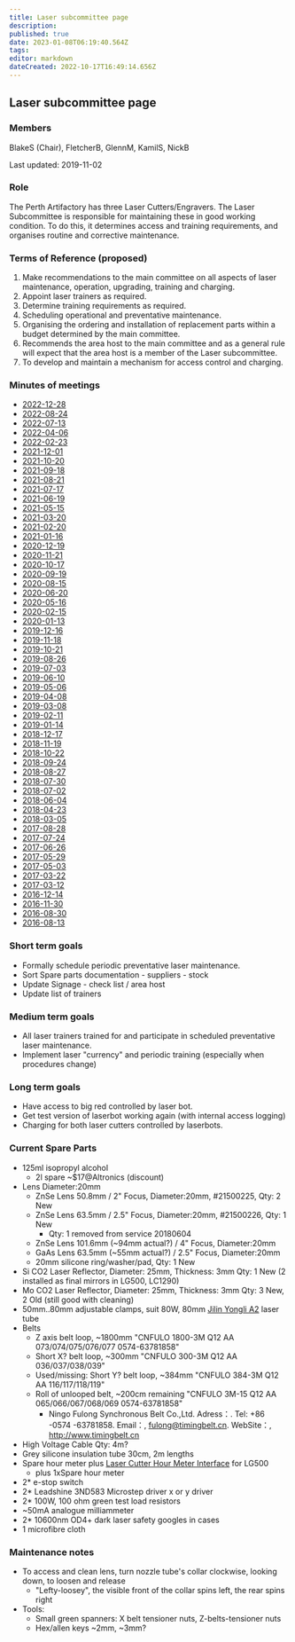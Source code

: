 ```yaml
---
title: Laser subcommittee page
description: 
published: true
date: 2023-01-08T06:19:40.564Z
tags: 
editor: markdown
dateCreated: 2022-10-17T16:49:14.656Z
---
```


## Laser subcommittee page

### Members

BlakeS (Chair), FletcherB, GlennM, KamilS, NickB

Last updated: 2019-11-02

### Role

The Perth Artifactory has three Laser Cutters/Engravers. The Laser Subcommittee is responsible for maintaining these in good working condition. To do this, it determines access and training requirements, and organises routine and corrective maintenance.

### Terms of Reference (proposed)

1.  Make recommendations to the main committee on all aspects of laser maintenance, operation, upgrading, training and charging.
2.  Appoint laser trainers as required.
3.  Determine training requirements as required.
4.  Scheduling operational and preventative maintenance.
5.  Organising the ordering and installation of replacement parts within a budget determined by the main committee.
6.  Recommends the area host to the main committee and as a general rule will expect that the area host is a member of the Laser subcommittee.
7.  To develop and maintain a mechanism for access control and charging.

### Minutes of meetings

* [2022-12-28](/minutes/Subcommittees/lasers/2022-12-28)
* [2022-08-24](/minutes/Subcommittees/lasers/2022-08-24)
* [2022-07-13](/minutes/Subcommittees/lasers/2022-07-13)
* [2022-04-06](/minutes/Subcommittees/lasers/2022-04-06)
* [2022-02-23](/minutes/Subcommittees/lasers/2022-02-23)
* [2021-12-01](/minutes/Subcommittees/lasers/2021-12-01)
* [2021-10-20](/minutes/Subcommittees/lasers/2021-10-20)
* [2021-09-18](/minutes/Subcommittees/lasers/2021-09-18)
* [2021-08-21](/minutes/Subcommittees/lasers/2021-08-21)
* [2021-07-17](/minutes/Subcommittees/lasers/2021-07-17)
* [2021-06-19](/minutes/Subcommittees/lasers/2021-06-19)
* [2021-05-15](/minutes/Subcommittees/lasers/2021-05-15)
* [2021-03-20](/minutes/Subcommittees/lasers/2021-03-20)
* [2021-02-20](/minutes/Subcommittees/lasers/2021-02-20)
* [2021-01-16](/minutes/Subcommittees/lasers/2021-01-16)
* [2020-12-19](/minutes/Subcommittees/lasers/2020-12-19)
* [2020-11-21](/minutes/Subcommittees/lasers/2020-11-21)
* [2020-10-17](/minutes/Subcommittees/lasers/2020-10-17)
* [2020-09-19](/minutes/Subcommittees/lasers/2020-09-19)
* [2020-08-15](/minutes/Subcommittees/lasers/2020-08-15)
* [2020-06-20](/minutes/Subcommittees/lasers/2020-06-20)
* [2020-05-16](/minutes/Subcommittees/lasers/2020-05-16)
* [2020-02-15](/minutes/Subcommittees/lasers/2020-02-15)
* [2020-01-13](/minutes/Subcommittees/lasers/2020-01-13)
* [2019-12-16](/minutes/Subcommittees/lasers/2019-12-16)
* [2019-11-18](/minutes/Subcommittees/lasers/2019-11-18)
* [2019-10-21](/minutes/Subcommittees/lasers/2019-10-21)
* [2019-08-26](/minutes/Subcommittees/lasers/2019-08-26)
* [2019-07-03](/minutes/Subcommittees/lasers/2019-07-03)
* [2019-06-10](/minutes/Subcommittees/lasers/2019-06-10)
* [2019-05-06](/minutes/Subcommittees/lasers/2019-05-06)
* [2019-04-08](/minutes/Subcommittees/lasers/2019-04-08)
* [2019-03-08](/minutes/Subcommittees/lasers/2019-03-08)
* [2019-02-11](/minutes/Subcommittees/lasers/2019-02-11)
* [2019-01-14](/minutes/Subcommittees/lasers/2019-01-14)
* [2018-12-17](/minutes/Subcommittees/lasers/2018-12-17)
* [2018-11-19](/minutes/Subcommittees/lasers/2018-11-19)
* [2018-10-22](/minutes/Subcommittees/lasers/2018-10-22)
* [2018-09-24](/minutes/Subcommittees/lasers/2018-09-24)
* [2018-08-27](/minutes/Subcommittees/lasers/2018-08-27)
* [2018-07-30](/minutes/Subcommittees/lasers/2018-07-30)
* [2018-07-02](/minutes/Subcommittees/lasers/2018-07-02)
* [2018-06-04](/minutes/Subcommittees/lasers/2018-06-04)
* [2018-04-23](/minutes/Subcommittees/lasers/2018-04-23)
* [2018-03-05](/minutes/Subcommittees/lasers/2018-03-05)
* [2017-08-28](/minutes/Subcommittees/lasers/2017-08-28)
* [2017-07-24](/minutes/Subcommittees/lasers/2017-07-24)
* [2017-06-26](/minutes/Subcommittees/lasers/2017-06-26)
* [2017-05-29](/minutes/Subcommittees/lasers/2017-05-29)
* [2017-05-03](/minutes/Subcommittees/lasers/2017-05-03)
* [2017-03-22](/minutes/Subcommittees/lasers/2017-03-22)
* [2017-03-12](/minutes/Subcommittees/lasers/2017-03-12)
* [2016-12-14](/minutes/Subcommittees/lasers/2016-12-14)
* [2016-11-30](/minutes/Subcommittees/lasers/2016-11-30)
* [2016-08-30](/minutes/Subcommittees/lasers/2016-08-30)
* [2016-08-13](/minutes/Subcommittees/lasers/2016-08-13)

### Short term goals

-   Formally schedule periodic preventative laser maintenance.
-   Sort Spare parts documentation - suppliers - stock
-   Update Signage - check list / area host
-   Update list of trainers

### Medium term goals

-   All laser trainers trained for and participate in scheduled preventative laser maintenance.
-   Implement laser "currency" and periodic training (especially when procedures change)

### Long term goals

-   Have access to big red controlled by laser bot.
-   Get test version of laserbot working again (with internal access logging)
-   Charging for both laser cutters controlled by laserbots.

### Current Spare Parts

-   125ml isopropyl alcohol
    -   2l spare \~\$17@Altronics (discount)
-   Lens Diameter:20mm
    -   ZnSe Lens 50.8mm / 2" Focus, Diameter:20mm, \#21500225, Qty: 2 New
    -   ZnSe Lens 63.5mm / 2.5" Focus, Diameter:20mm, \#21500226, Qty: 1 New
        -   Qty: 1 removed from service 20180604
    -   ZnSe Lens 101.6mm (\~94mm actual?) / 4" Focus, Diameter:20mm
    -   GaAs Lens 63.5mm (\~55mm actual?) / 2.5" Focus, Diameter:20mm
    -   20mm silicone ring/washer/pad, Qty: 1 New
-   Si CO2 Laser Reflector, Diameter: 25mm, Thickness: 3mm Qty: 1 New (2 installed as final mirrors in LG500, LC1290)
-   Mo CO2 Laser Reflector, Diameter: 25mm, Thickness: 3mm Qty: 3 New, 2 Old (still good with cleaning)
-   50mm..80mm adjustable clamps, suit 80W, 80mm [Jilin Yongli A2](http://www.yl-laser.com/en/index.php?s=/b/28.html) laser tube
-   Belts
    -   Z axis belt loop, \~1800mm "CNFULO 1800-3M Q12 AA 073/074/075/076/077 0574-63781858"
    -   Short X? belt loop, \~300mm "CNFULO 300-3M Q12 AA 036/037/038/039"
    -   Used/missing: Short Y? belt loop, \~384mm "CNFULO 384-3M Q12 AA 116/117/118/119"
    -   Roll of unlooped belt, \~200cm remaining "CNFULO 3M-15 Q12 AA 065/066/067/068/069 0574-63781858"
        -   Ningo Fulong Synchronous Belt Co.,Ltd. Adress：. Tel: +86 -0574 -63781858. Email：, fulong@timingbelt.cn. WebSite：, <http://www.timingbelt.cn>
-   High Voltage Cable Qty: 4m?
-   Grey silicone insulation tube 30cm, 2m lengths
-   Spare hour meter plus [Laser Cutter Hour Meter Interface](/Projects/LaserHourMeter) for LG500
    -   plus 1xSpare hour meter
-   2\* e-stop switch
-   2\* Leadshine 3ND583 Microstep driver x or y driver
-   2\* 100W, 100 ohm green test load resistors
-   \~50mA analogue milliammeter
-   2\* 10600nm OD4+ dark laser safety googles in cases
-   1 microfibre cloth

### Maintenance notes

-   To access and clean lens, turn nozzle tube's collar clockwise, looking down, to loosen and release
    -   "Lefty-loosey", the visible front of the collar spins left, the rear spins right
-   Tools:
    -   Small green spanners: X belt tensioner nuts, Z-belts-tensioner nuts
    -   Hex/allen keys \~2mm, \~3mm?
